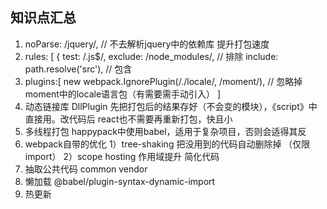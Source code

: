 ## 知识点汇总
1. noParse: /jquery/, // 不去解析jquery中的依赖库 提升打包速度
2. rules: [
      {
        test: /\.js$/,
        exclude: /node_modules/, // 排除
        include: path.resolve('src'), // 包含
3. plugins:[
     new webpack.IgnorePlugin(/\.\/locale/, /moment/), // 忽略掉moment中的locale语言包（有需要需手动引入）
    ]
4. 动态链接库 DllPlugin 先把打包后的结果存好（不会变的模块），《script》中直接用。改代码后 react也不需要再重新打包，快且小
5. 多线程打包 happypack中使用babel，适用于复杂项目，否则会适得其反
6. webpack自带的优化
    1）tree-shaking  把没用到的代码自动删除掉 （仅限 import）
    2）scope hosting 作用域提升 简化代码
7. 抽取公共代码 common vendor
8. 懒加载 @babel/plugin-syntax-dynamic-import
9. 热更新
